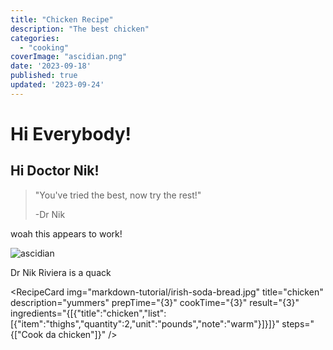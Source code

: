 ```yaml
---
title: "Chicken Recipe"
description: "The best chicken"
categories:
  - "cooking"
coverImage: "ascidian.png"
date: '2023-09-18'
published: true
updated: '2023-09-24'
---
```

<script> // usables
	import RecipeCard from '$lib/components/usables/RecipeCard/RecipeCard.svelte';
</script>


# Hi Everybody!

## Hi Doctor Nik!

> "You've tried the best, now try the rest!"
>
> -Dr Nik

woah this appears to work!


![ascidian](/images/postImages/ascidian.png)

Dr Nik Riviera is a quack
<RecipeCard
    img="markdown-tutorial/irish-soda-bread.jpg"
    title="chicken"
    description="yummers"
    prepTime="{3}"
    cookTime="{3}"
    result="{3}"
    ingredients="{[{"title":"chicken","list":[{"item":"thighs","quantity":2,"unit":"pounds","note":"warm"}]}]}"
    steps="{["Cook da chicken"]}"
/>